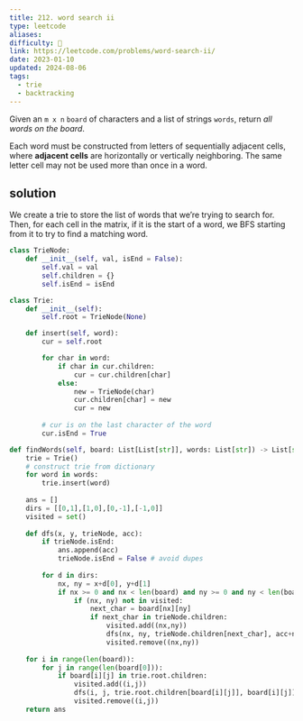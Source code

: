 ```yaml
---
title: 212. word search ii
type: leetcode
aliases: 
difficulty: 🔴
link: https://leetcode.com/problems/word-search-ii/
date: 2023-01-10
updated: 2024-08-06
tags:
  - trie
  - backtracking
---
```


Given an `m x n` `board` of characters and a list of strings `words`, return _all words on the board_.

Each word must be constructed from letters of sequentially adjacent cells, where **adjacent cells** are horizontally or vertically neighboring. The same letter cell may not be used more than once in a word.

## solution

We create a trie to store the list of words that we’re trying to search for. Then, for each cell in the matrix, if it is the start of a word, we BFS starting from it to try to find a matching word.

```python
class TrieNode:
	def __init__(self, val, isEnd = False):
		self.val = val
		self.children = {}
		self.isEnd = isEnd

class Trie:
	def __init__(self):
		self.root = TrieNode(None)

	def insert(self, word):
		cur = self.root

		for char in word:
			if char in cur.children:
				cur = cur.children[char]
			else:
				new = TrieNode(char)
				cur.children[char] = new
				cur = new
		  
		# cur is on the last character of the word
		cur.isEnd = True
```

```python
def findWords(self, board: List[List[str]], words: List[str]) -> List[str]:
	trie = Trie()
	# construct trie from dictionary
	for word in words:
		trie.insert(word)
	  
	ans = []
	dirs = [[0,1],[1,0],[0,-1],[-1,0]]
	visited = set()
	  
	def dfs(x, y, trieNode, acc):
		if trieNode.isEnd:
			ans.append(acc)
			trieNode.isEnd = False # avoid dupes
		  
		for d in dirs:
			nx, ny = x+d[0], y+d[1]
			if nx >= 0 and nx < len(board) and ny >= 0 and ny < len(board[0]):
				if (nx, ny) not in visited:
					next_char = board[nx][ny]
					if next_char in trieNode.children:
						visited.add((nx,ny))
						dfs(nx, ny, trieNode.children[next_char], acc+next_char)
						visited.remove((nx,ny))
	  
	for i in range(len(board)):
		for j in range(len(board[0])):
			if board[i][j] in trie.root.children:
				visited.add((i,j))
				dfs(i, j, trie.root.children[board[i][j]], board[i][j])
				visited.remove((i,j))
	return ans
```

